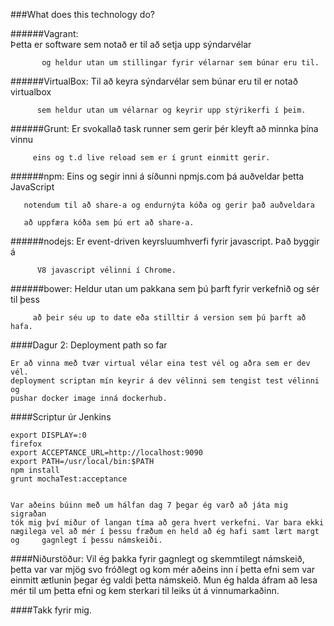 ###What does this technology do?

######Vagrant: 	       
               Þetta er software sem notað er til að setja upp sýndarvélar 

	       og heldur utan um stillingar fyrir vélarnar sem búnar eru til.

######VirtualBox: 
                  Til að keyra sýndarvélar sem búnar eru til er notað virtualbox

		  sem heldur utan um vélarnar og keyrir upp stýrikerfi í þeim.

######Grunt: 
             Er svokallað task runner sem gerir þér kleyft að minnka þína vinnu

	     eins og t.d live reload sem er í grunt einmitt gerir. 

######npm: 
           Eins og segir inni á síðunni npmjs.com þá auðveldar þetta JavaScript

	   notendum til að share-a og endurnýta kóða og gerir það auðveldara

	   að uppfæra kóða sem þú ert að share-a.

######nodejs: 
              Er event-driven keyrsluumhverfi fyrir javascript. Það byggir á 

	      V8 javascript vélinni í Chrome.

######bower: 
             Heldur utan um pakkana sem þú þarft fyrir verkefnið og sér til þess

	     að þeir séu up to date eða stilltir á version sem þú þarft að hafa.


####Dagur 2: Deployment path so far

	Er að vinna með tvær virtual vélar eina test vél og aðra sem er dev vél.
	deployment scriptan mín keyrir á dev vélinni sem tengist test vélinni og 
	pushar docker image inná dockerhub.

####Scriptur úr Jenkins

	export DISPLAY=:0
	firefox
	export ACCEPTANCE_URL=http://localhost:9090
	export PATH=/usr/local/bin:$PATH
	npm install
	grunt mochaTest:acceptance


	Var aðeins búinn með um hálfan dag 7 þegar ég varð að játa mig sigraðan
	tók mig því miður of langan tíma að gera hvert verkefni. Var bara ekki 
	nægilega vel að mér í þessu fræðum en held að ég hafi samt lært margt og 	 gagnlegt í þessu námskeiði.

####Niðurstöður:
		Vil ég þakka fyrir gagnlegt og skemmtilegt námskeið, þetta var 
		var mjög svo fróðlegt og kom mér aðeins inn í þetta efni sem 
		var einmitt ætlunin þegar ég valdi þetta námskeið. Mun ég halda
		áfram að lesa mér til um þetta efni og kem sterkari til leiks út
		á vinnumarkaðinn.

####Takk fyrir mig.
